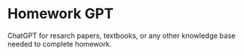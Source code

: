 # Homework GPT

ChatGPT for resarch papers, textbooks, or any other knowledge base needed to complete homework.

